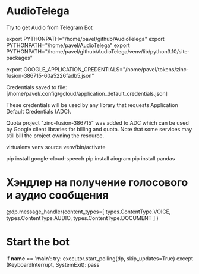 # AudioTelega
 Try to get Audio from Telegram Bot

export PYTHONPATH="/home/pavel/github/AudioTelega"
export PYTHONPATH="/home/pavel/AudioTelega"
export PYTHONPATH="/home/pavel/github/AudioTelega/venv/lib/python3.10/site-packages"

export GOOGLE_APPLICATION_CREDENTIALS="/home/pavel/tokens/zinc-fusion-386715-60a5226fadb5.json"

Credentials saved to file: [/home/pavel/.config/gcloud/application_default_credentials.json]

These credentials will be used by any library that requests Application Default Credentials (ADC).

Quota project "zinc-fusion-386715" was added to ADC which can be used by Google client libraries for billing and quota. Note that some services may still bill the project owning the resource.

virtualenv venv
source venv/bin/activate

pip install google-cloud-speech
pip install aiogram
pip install pandas



# Хэндлер на получение голосового и аудио сообщения
@dp.message_handler(content_types=[
    types.ContentType.VOICE,
    types.ContentType.AUDIO,
    types.ContentType.DOCUMENT
    ]
)


# Start the bot
if __name__ == '__main__':
    try:
        executor.start_polling(dp, skip_updates=True)
    except (KeyboardInterrupt, SystemExit):
        pass